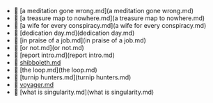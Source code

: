 * 📄 [a meditation gone wrong.md](a meditation gone wrong.md)
* 📄 [a treasure map to nowhere.md](a treasure map to nowhere.md)
* 📄 [a wife for every conspiracy.md](a wife for every conspiracy.md)
* 📄 [dedication day.md](dedication day.md)
* 📄 [in praise of a job.md](in praise of a job.md)
* 📄 [or not.md](or not.md)
* 📄 [report intro.md](report intro.md)
* 📄 [shibboleth.md](shibboleth.md)
* 📄 [the loop.md](the loop.md)
* 📄 [turnip hunters.md](turnip hunters.md)
* 📄 [voyager.md](voyager.md)
* 📄 [what is singularity.md](what is singularity.md)
